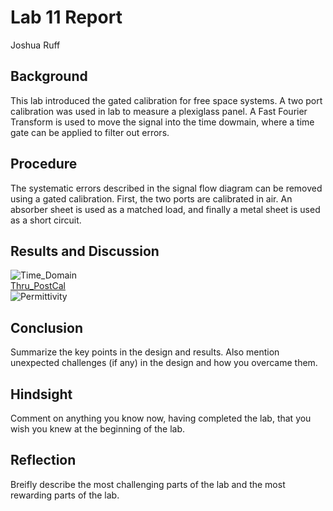 # Lab 11 Report
Joshua Ruff

## Background
This lab introduced the gated calibration for free space systems. A two port calibration was used in lab to measure a plexiglass panel. A Fast Fourier Transform is used to move the signal into the time dowmain, where a time gate can be applied to filter out errors. 

## Procedure
The systematic errors described in the signal flow diagram can be removed using a gated calibration. First, the two ports are calibrated in air. An absorber sheet is used as a matched load, and finally a metal sheet is used as a short circuit. 

## Results and Discussion
![Time_Domain](https://github.com/CourseReps/ECEN452-Spring2016/blob/master/Students/joshruff/Lab11/Time_Domain.png)<br>
[Thru_PostCal](https://github.com/CourseReps/ECEN452-Spring2016/blob/master/Students/joshruff/Lab11/Thru_PostCal.png)<br>
![Permittivity](https://github.com/CourseReps/ECEN452-Spring2016/blob/master/Students/joshruff/Lab11/Permittivity.png)<br>
## Conclusion
Summarize the key points in the design and results. Also mention unexpected challenges (if any) in the design and how you overcame them. 

## Hindsight
Comment on anything you know now, having completed the lab, that you wish you knew at the beginning of the lab.

## Reflection
Breifly describe the most challenging parts of the lab and the most rewarding parts of the lab.
